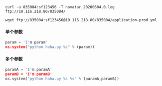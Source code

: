 





```shell
curl -u 835084:sf123456 -T novatar_20200604.0.log ftp://10.116.218.80/835084/
```



```shell
wget ftp://835084:sf123456@10.116.218.80/835084/application-prod.yml
```





#### 单个参数

```python
param = 'I'm param' 
os.system("python haha.py %s" % (param))
```





#### 多个参数

```python
paramA = 'I'm paramA'
paramB = 'I'm paramB'
os.system("python haha.py %s %s" % (paramA,paramB))
```



